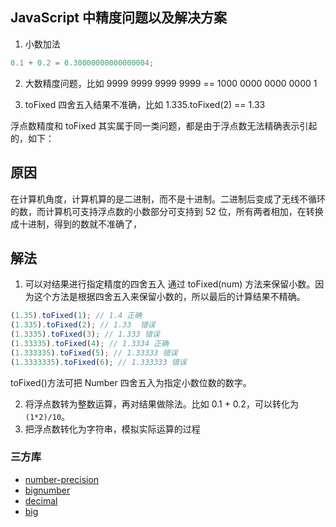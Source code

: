## JavaScript 中精度问题以及解决方案

1. 小数加法

```js
0.1 + 0.2 = 0.30000000000000004;
```

2. 大数精度问题，比如 9999 9999 9999 9999 == 1000 0000 0000 0000 1

3. toFixed 四舍五入结果不准确，比如 1.335.toFixed(2) == 1.33

浮点数精度和 toFixed 其实属于同一类问题，都是由于浮点数无法精确表示引起的，如下：

## 原因

在计算机角度，计算机算的是二进制，而不是十进制。二进制后变成了无线不循环的数，而计算机可支持浮点数的小数部分可支持到 52 位，所有两者相加，在转换成十进制，得到的数就不准确了，

## 解法

1. 可以对结果进行指定精度的四舍五入
   通过 toFixed(num) 方法来保留小数。因为这个方法是根据四舍五入来保留小数的，所以最后的计算结果不精确。

```js
(1.35).toFixed(1); // 1.4 正确
(1.335).toFixed(2); // 1.33  错误
(1.3335).toFixed(3); // 1.333 错误
(1.33335).toFixed(4); // 1.3334 正确
(1.333335).toFixed(5); // 1.33333 错误
(1.3333335).toFixed(6); // 1.333333 错误
```

toFixed()方法可把 Number 四舍五入为指定小数位数的数字。

2. 将浮点数转为整数运算，再对结果做除法。比如 0.1 + 0.2，可以转化为`(1*2)/10`。
3. 把浮点数转化为字符串，模拟实际运算的过程

### 三方库

-   [number-precision](https://github.com/nefe/number-precision)
-   [bignumber](https://github.com/MikeMcl/bignumber.js)
-   [decimal](https://github.com/MikeMcl/decimal.js)
-   [big](https://github.com/MikeMcl/big.js)
